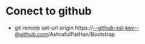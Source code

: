 # Conect to github
- git remote set-url origin https://--github-ssl-key--@github.com/AshrafulPatHan/Bootstrap


